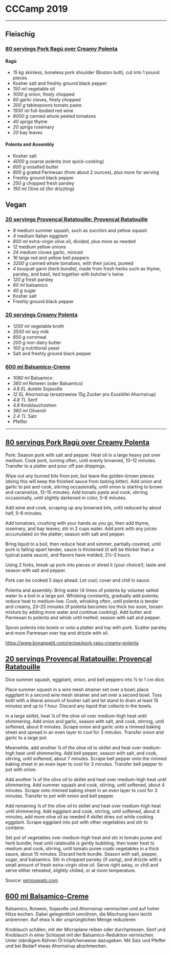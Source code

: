 # CCCamp 2019

---

## Fleischig


### [80 servings Pork Ragù over Creamy Polenta](../Pork_Ragu%CC%80_over_Creamy_Polenta.md)


#### Ragù

- *15 kg* skinless, boneless pork shoulder (Boston butt), cut into 1 pound pieces
- Kosher salt and freshly ground black pepper
- *150 ml* vegetable oil
- *1000 g* onion, finely chopped
- *60* garlic cloves, finely chopped
- *300 g* tablespoons tomato paste
- *1500 ml* full-bodied red wine
- *8000 g* canned whole peeled tomatoes
- *40 sprigs* thyme
- *20 sprigs* rosemary
- *20* bay leaves

#### Polenta and Assembly

- Kosher salt
- *4000 g* coarse polenta (not quick-cooking)
- *600 g* unsalted butter
- *800 g* grated Parmesan (from about 2 ounces), plus more for serving
- Freshly ground black pepper
- *250 g* chopped fresh parsley
- *150 ml* Olive oil (for drizzling)

## Vegan


### [20 servings Provençal Ratatouille: Provençal Ratatouille](../Provenc%CC%A7al_Ratatouille.md)

- *8* medium summer squash, such as zucchini and yellow squash
- *4* medium Italian eggplant
- *800 ml* extra-virgin olive oil, divided, plus more as needed
- *12* medium yellow onions
- *24* medium cloves garlic, minced
- *16* large red and yellow bell peppers
- *3200 g* canned whole tomatoes, with their juices, pureed
- *4* bouquet garni (herb bundle), made from fresh herbs such as thyme, parsley, and basil, tied together with butcher's twine
- *120 g* fresh parsley
- *60 ml* balsamico
- *40 g* sugar
- Kosher salt
- Freshly ground black pepper

### [20 servings Creamy Polenta](../Creamy_Polenta.md)

- *1200 ml* vegetable broth
- *3500 ml* soy milk
- *850 g* cornmeal
- *200 g* non-dairy butter
- *100 g* nutritional yeast
- Salt and freshly ground black pepper

### [600 ml Balsamico-Creme](../Balsamico_Creme.md)

- *1080 ml* Balsamico
- *360 ml* Rotwein (oder Balsamico)
- *4.8 EL* dunkle Sojasoße
- *12 EL* Ahornsirup (ersatzweise 15g Zucker pro Essslöfel Ahornsirup)
- *4.8 TL* Senf
- *4.8* Knoblauchzehen
- *360 ml* Olivenöl
- *2.4 TL* Salz
- Pfeffer

---

## [80 servings Pork Ragù over Creamy Polenta](../Pork_Ragu%CC%80_over_Creamy_Polenta.md)

Pork: Season pork with salt and pepper. Heat oil in a large heavy pot over medium. Cook pork, turning often, until evenly browned, 10–12 minutes. Transfer to a platter and pour off pan drippings.

Wipe out any burned bits from pot, but leave the golden-brown pieces (doing this will keep the finished sauce from tasting bitter). Add onion and garlic to pot and cook, stirring occasionally, until onion is starting to brown and caramelize, 12–15 minutes. Add tomato paste and cook, stirring occasionally, until slightly darkened in color, 5–8 minutes.

Add wine and cook, scraping up any browned bits, until reduced by about half, 5–8 minutes.

Add tomatoes, crushing with your hands as you go, then add thyme, rosemary, and bay leaves; stir in 2 cups water. Add pork with any juices accumulated on the platter; season with salt and pepper.

Bring liquid to a boil, then reduce heat and simmer, partially covered, until pork is falling-apart tender, sauce is thickened (it will be thicker than a typical pasta sauce), and flavors have melded, 2½–3 hours.

Using 2 forks, break up pork into pieces or shred it (your choice!); taste and season with salt and pepper.

Pork can be cooked 5 days ahead. Let cool; cover and chill in sauce.

Polenta and assembly: Bring water (4 times of polenta by volume) salted water to a boil in a large pot. Whisking constantly, gradually add polenta; reduce heat to medium-low. Cook, whisking often, until polenta is tender and creamy, 20–25 minutes (if polenta becomes too thick too soon, loosen mixture by adding more water and continue cooking). Add butter and Parmesan to polenta and whisk until melted; season with salt and pepper.

Spoon polenta into bowls or onto a platter and top with pork. Scatter parsley and more Parmesan over top and drizzle with oil.

https://www.bonappetit.com/recipe/pork-ragu-creamy-polenta

## [20 servings Provençal Ratatouille: Provençal Ratatouille](../Provenc%CC%A7al_Ratatouille.md)

Dice summer squash, eggplant, onion, and bell peppers into ½ to 1 cm dice.

Place summer squash in a wire mesh strainer set over a bowl; place eggplant in a second wire mesh strainer and set over a second bowl. Toss both with a liberal amount of kosher salt and let stand to drain at least 15 minutes and up to 1 hour. Discard any liquid that collects in the bowls.

In a large skillet, heat ¼ of the olive oil over medium-high heat until shimmering. Add onion and garlic, season with salt, and cook, stirring, until softened, about 6 minutes. Scrape onion and garlic onto a rimmed baking sheet and spread in an even layer to cool for 3 minutes. Transfer onion and garlic to a large pot.

Meanwhile, add another ¼ of the olive oil to skillet and heat over medium-high heat until shimmering. Add bell pepper, season with salt, and cook, stirring, until softened, about 7 minutes. Scrape bell pepper onto the rimmed baking sheet in an even layer to cool for 3 minutes. Transfer bell pepper to pot with onion.

Add another ¼ of the olive oil to skillet and heat over medium-high heat until shimmering. Add summer squash and cook, stirring, until softened, about 4 minutes. Scrape onto rimmed baking sheet in an even layer to cool for 3 minutes. Transfer to pot with onion and bell pepper.

Add remaining ¼ of the olive oil to skillet and heat over medium-high heat until shimmering. Add eggplant and cook, stirring, until softened, about 4 minutes; add more olive oil as needed if skillet dries out while cooking eggplant. Scrape eggplant into pot with other vegetables and stir to combine.

Set pot of vegetables over medium-high heat and stir in tomato puree and herb bundle; heat until ratatouille is gently bubbling, then lower heat to medium and cook, stirring, until tomato puree coats vegetables in a thick sauce, about 15 minutes. Discard herb bundle. Season with salt, pepper, sugar, and balsamico. Stir in chopped parsley (if using), and drizzle with a small amount of fresh extra-virgin olive oil. Serve right away, or chill and serve either reheated, slightly chilled, or at room temperature.

Source: [seriouseats.com](https://www.seriouseats.com/recipes/2015/08/ratatouille-provence-vegetable-stew-recipe.html)

## [600 ml Balsamico-Creme](../Balsamico_Creme.md)

Balsamico, Rotwein, Sojasoße und Ahornsirup vermischen und auf hoher Hitze kochen. Dabei gelegentlich umrühren, die Mischung kann leicht anbrennen. Auf etwa ¼ der ursprünglichen Menge reduzieren

Knoblauch schälen, mit der Microplane reiben oder durchpressen. Senf und Knoblauch in einer Schüssel mit der Balsamico-Reduktion vermischen. Unter ständigem Rühren Öl tröpfchenweise dazugeben. Mit Salz und Pfeffer und bei Bedarf etwas Ahornsirup abschmecken.

